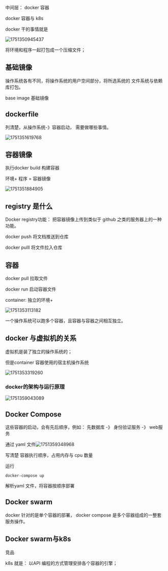 中间层： docker 容器

docker 容器与 k8s 

docker 干的事情就是

![1751350945437](images/docker/1751350945437.png)

将环境和程序一起打包成一个压缩文件；

## 基础镜像

操作系统各有不同，将操作系统的用户空间部分，将所选系统的 文件系统与依赖库打包。

base image 基础镜像


## **dockerfile**

列清楚，从操作系统-》容器启动， 需要做哪些事情。

![1751351619768](images/docker/1751351619768.png)

## 容器镜像

执行docker build 构建容器

环境+ 程序 =  容器镜像

![1751351884905](images/docker/1751351884905.png)

## registry 是什么

Docker registry功能： 把容器镜像上传到类似于 github 之类的服务器上的一种功能。

docker push 将文档推送到仓库

docker pulll 将文件拉入仓库

## 容器

docker pull 拉取文件

docker run 启动容器文件

container: 独立的环境+

![1751353113182](images/docker/1751353113182.png)

一个操作系统可以跑多个容器，且容器与容器之间相互独立。


## docker 与虚拟机的关系

虚拟机是装了独立的操作系统的；

但是container 容器使用的宿主机操作系统

![1751353319260](images/docker/1751353319260.png)


### docker的架构与运行原理

![1751359043089](images/docker/1751359043089.png)


## Docker Compose

这些容器的启动，会有先后顺序，例如： 先数据库 -》 身份验证服务 -》 web服务

通过 yaml 文件![1751359348968](images/docker/1751359348968.png)

写清楚 容器执行顺序，占用内存与 cpu 数量

运行

```
docker-compose up
```

解析yaml 文件，将容器按顺序部署

## Docker swarm

docker  针对的是单个容器的部署， docker compose 是多个容器组成的一整套服务操作。

## Docker swarm与k8s

竞品

k8s 就是： 以API 编程的方式管理安排各个容器的引擎；
